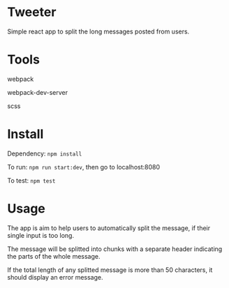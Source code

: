 # Tweeter
Simple react app to split the long messages posted from users.

# Tools
webpack

webpack-dev-server

scss

# Install
Dependency: `npm install`

To run: `npm run start:dev`, then go to localhost:8080

To test: `npm test`

# Usage
The app is aim to help users to automatically split the message, if their single input is too long.

The message will be splitted into chunks with a separate header indicating the parts of the whole message.

If the total length of any splitted message is more than 50 characters, it should display an error message.




